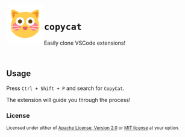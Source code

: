 <img src="images/icon.png" width=100 align="left">

# `copycat`

Easily clone VSCode extensions!

<br>

## Usage

Press `Ctrl + Shift + P` and search for `CopyCat`.

The extension will guide you through the process!

### License

<sup>
Licensed under either of <a href="LICENSE-APACHE">Apache License, Version
2.0</a> or <a href="LICENSE-MIT">MIT license</a> at your option.
</sup>
